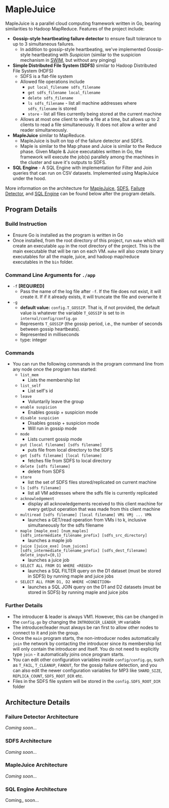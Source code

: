 # MapleJuice
MapleJuice is a parallel cloud computing framework written in Go, bearing similarities to Hadoop MapReduce. Features of the project include:
* **Gossip-style heartbeating failure detector** to ensure fault tolerance to up to 3 simultaneous failures. 
  * In addition to gossip-style heartbeating, we've implemented Gossip-style heartbeating with _Suspicion_ (similar to the suspicion mechanism in [SWIM](https://www.cs.cornell.edu/projects/Quicksilver/public_pdfs/SWIM.pdf), but without any pinging) 
* **Simple Distributed File System (SDFS)** similar to Hadoop Distributed File System (HDFS)
    * SDFS is a flat-file system
    * Allowed file operations include 
      * `put local_filename sdfs_filename`
      * `get sdfs_filename local_filename`
      * `delete sdfs_filename`
      * `ls sdfs_filename` - list all machine addresses where `sdfs_filename` is stored
      * `store` - list all files currently being stored at the current machine
    * Allows at most one client to write a file at a time, but allows up to 2 clients to read a file simultaneously. It does not allow a writer and reader simultaneously. 
* **MapleJuice** similar to MapReduce. 
  * MapleJuice is built on top of the failure detector and SDFS. 
  * Maple is similar to the Map phase and Juice is similar to the Reduce phase. Given Maple & Juice executables written in Go, the framework will execute the job(s) parallely among the machines in the cluster and save it's outputs to SDFS.
* **SQL Engine** - A SQL Engine with implementation for Filter and Join queries that can run on CSV datasets. Implemented using MapleJuice under the hood. 

More information on the architecture for [MapleJuice](https://github.com/amaankhan02/maplejuice/tree/main?tab=readme-ov-file#maplejuice-architecture), [SDFS](https://github.com/amaankhan02/maplejuice/tree/main?tab=readme-ov-file#maplejuice-architecture), [Failure Detector](https://github.com/amaankhan02/maplejuice/tree/main?tab=readme-ov-file#maplejuice-architecture), and [SQL Engine](https://github.com/amaankhan02/maplejuice/tree/main?tab=readme-ov-file#sql-engine-architecture) can be found below after the program details.

## Program Details
### Build Instruction
* Ensure Go is installed as the program is written in Go
* Once installed, from the root directory of this project, run `make`
  which will create an executable `app` in the root directory of the project. This is the main
executable that will be ran on each VM. `make` will also create binary executables
for all the maple, juice, and hadoop map/reduce executables in the `bin` folder.


### Command Line Arguments for `./app` 
* `-f` **[REQUIRED]**
    * Pass the name of the log file after `-f`. If the file does not exist, it will create it. If
      if it already exists, it will truncate the file and overwrite it
* `-g`
    * **default value:** `config.T_GOSSIP`. That is, if not provided, the default value is whatever the variable
    `T_GOSSIP` is set to in `internal/config/config.go`
    * Represents `T_GOSSIP` (the gossip period, i.e., the number of seconds between gossip heartbeats).
    * Represented in milliseconds
    * type: integer

### Commands
* You can run the following commands in the program command line from any node once the program has started:
    * `list_mem`
        * Lists the membership list
    * `list_self`
        * List self's id
    * `leave`
        * Voluntarily leave the group
    * `enable suspicion`
        * Enables gossip + suspicion mode
    * `disable suspicion`
        * Disables gossip + suspicion mode
        * Will run in gossip mode
    * `mode`
        * Lists current gossip mode   
    * `put [local filename] [sdfs filename]`
      * puts file from local directory to the SDFS 
    * `get [sdfs filename] [local filename]`
      * fetches file from SDFS to local directory
    * `delete [sdfs filename]`
      * delete from SDFS
    * `store`
      * list the set of SDFS files stored/replicated on current machine
    * `ls [sdfs filename]`
      * list all VM addresses where the sdfs file is currently replicated
    * `acknowledgement`
      * display all acknowledgements received to this client machine for every get/put operation
      that was made from this client machine
    * `multiread [sdfs filename] [local filename] VMi VMj ... VMk`
      * launches a GET/read operation from VMs i to k, inclusive simultaneously for the
      sdfs filename
    * `maple [maple_exe] [num_maples] [sdfs_intermediate_filename_prefix] [sdfs_src_directory]`
      * launches a maple job
    * `juice [juice_exe] [num_juices] [sdfs_intermediate_filename_prefix] [sdfs_dest_filename] delete_input={0,1}`
      * launches a juice job
    * `SELECT ALL FROM D1 WHERE <REGEX>`
      * launches a SQL FILTER query on the D1 dataset (must be stored in SDFS) by running
        maple and juice jobs
    * `SELECT ALL FROM D1, D2 WHERE <CONDITION>`
      * launches a SQL JOIN query on the D1 and D2 datasets (must be stored in SDFS) by running
        maple and juice jobs

### Further Details
* The introducer & leader is always VM1. However, this can be changed in the `config.go` by changing the `INTRODUCER_LEADER_VM` variable
* The introducer/leader must always be ran first to allow other nodes to connect to it and join the group.
* Once the `main` program starts, the non-introducer nodes automatically `join` the network
  by contacting the introducer since its membership list will only contain the introducer and itself.
  You do not need to explicitly type `join` - it automatically joins once program starts.
* You can edit other configuration variables inside `config/config.go`, such as `T_FAIL`,
  `T_CLEANUP`, `FANOUT`, for the gossip failure detection, and you can also edit the newer configuration
  variables for MP3 like `SHARD_SIZE`, `REPLICA_COUNT`, `SDFS_ROOT_DIR` etc. 
* Files in the SDFS file system will be stored in the `config.SDFS_ROOT_DIR` folder

## Architecture Details

### Failure Detector Architecture
_Coming soon..._

### SDFS Architecture
_Coming soon..._

### MapleJuice Architecture
_Coming soon..._

### SQL Engine Architecture
Coming_ soon...